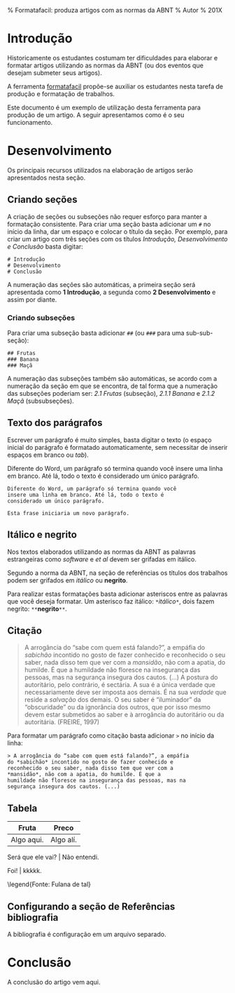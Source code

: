% Formatafacil: produza artigos com as normas da ABNT
% Autor
% 201X

# Introdução

Historicamente os estudantes costumam ter dificuldades para elaborar
e formatar artigos utilizando as normas da ABNT (ou dos eventos que
desejam submeter seus artigos).

A ferramenta [formatafacil](https://github.com/edusantana/formatafacil) propõe-se
auxiliar os estudantes nesta tarefa de produção e formatação de trabalhos.

Este documento é um exemplo de utilização desta ferramenta para produção
de um artigo. A seguir apresentamos como é o seu funcionamento.

# Desenvolvimento

Os principais recursos utilizados na elaboração de artigos serão apresentados nesta seção.

## Criando seções

A criação de seções ou subseções não requer esforço para manter a formatação consistente. Para criar uma seção
basta adicionar um `#` no início da linha, dar um espaço e colocar o título da seção. Por exemplo, para criar um artigo com três seções com os títulos *Introdução, Desenvolvimento e Conclusão* basta digitar:

    # Introdução
    # Desenvolvimento
    # Conclusão

A numeração das seções são automáticas, a primeira seção será apresentada como **1 Introdução**, a segunda como **2 Desenvolvimento** e assim por diante.

### Criando subseções

Para criar uma subseção basta adicionar `##` (ou `###` para uma sub-sub-seção):

    ## Frutas
    ### Banana
    ### Maçã

A numeração das subseções também são automáticas, se acordo com a numeração da seção em que se encontra, de tal forma que a numeração das subseções poderiam ser: *2.1 Frutas* (subseção), *2.1.1 Banana* e *2.1.2 Maçã* (subsubseções).

## Texto dos parágrafos

Escrever um parágrafo é muito simples, basta digitar o texto (o espaço inicial do parágrafo é formatado automaticamente, sem necessitar de inserir espaços em branco ou *tab*).

Diferente do Word, um parágrafo só termina quando você
insere uma linha em branco. Até lá, todo o texto é
considerado um único parágrafo.

    Diferente do Word, um parágrafo só termina quando você
    insere uma linha em branco. Até lá, todo o texto é
    considerado um único parágrafo.

    Esta frase iniciaria um novo parágrafo.

## Itálico e negrito

Nos textos elaborados utilizando as normas da ABNT as palavras estrangeiras como *software* e *et al* devem ser grifadas em itálico.

Segundo a norma da ABNT, na seção de referências os títulos dos trabalhos podem ser grifados em *itálico* ou **negrito**.

Para realizar estas formatações basta adicionar asteriscos entre as palavras que você deseja formatar. Um asterisco faz itálico: `*`*itálico*`*`, dois fazem negrito: `**`**negrito**`**`.


## Citação

> A arrogância do “sabe com quem está falando?”, a empáfia do *sabichão* incontido
no gosto de fazer conhecido e reconhecido o seu saber, nada disso tem que ver com a
*mansidão*, não com a apatia, do humilde. É que a humildade não floresce na
insegurança das pessoas, mas na segurança insegura dos cautos. (...)
A postura do autoritário, pelo contrário, é sectária. A sua
é a única verdade que necessariamente deve ser imposta aos demais. É na sua *verdade*
que reside a *salvação* dos demais. O seu saber é “iluminador” da “obscuridade” ou da
ignorância dos outros, que por isso mesmo devem estar submetidos ao saber e à
arrogância do autoritário ou da autoritária. (FREIRE, 1997)

Para formatar um parágrafo como citação basta adicionar `>` no início da linha:

    > A arrogância do “sabe com quem está falando?”, a empáfia
    do *sabichão* incontido no gosto de fazer conhecido e
    reconhecido o seu saber, nada disso tem que ver com a
    *mansidão*, não com a apatia, do humilde. É que a
    humildade não floresce na insegurança das pessoas, mas na
    segurança insegura dos cautos. (...)

## Tabela


Fruta | Preco
-----------| -----
Algo aqui. | Algo alí.

Será que ele vai? | Não entendi.

Foi! | kkkkk.

\legend{Fonte: Fulana de tal}

## Configurando a seção de Referências bibliografia

A bibliografia é configuração em um arquivo separado.

# Conclusão

A conclusão do artigo vem aqui.
